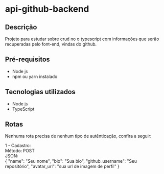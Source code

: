 # api-github-backend

## Descrição
Projeto para estudar sobre crud no o typescript com informações que serão recuperadas pelo font-end, vindas do github.

## Pré-requisitos
 * Node js
 * npm ou yarn instalado
 
## Tecnologias utilizados
  * Node js
  * TypeScript
  
## Rotas

Nenhuma rota precisa de nenhum tipo de autênticação, confira a seguir:

1 - Cadastro: <br />
  Método: POST <br />
  JSON:<br />
  {
    "name": "Seu nome",
    "bio": "Sua bio",
    "github_username": "Seu repositório",
    "avatar_url": "sua url de imagem de perfil"
  }
